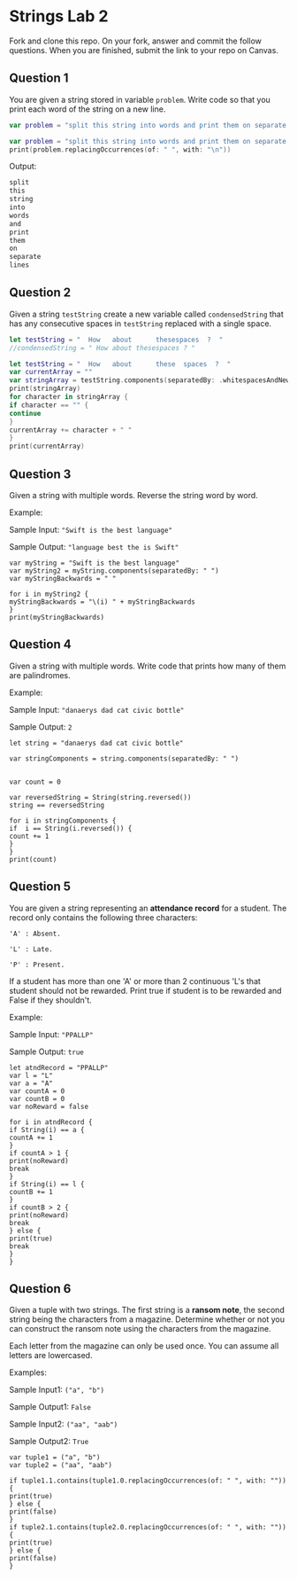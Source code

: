 # Strings Lab 2

Fork and clone this repo. On your fork, answer and commit the follow questions. When you are finished, submit the link to your repo on Canvas.

## Question 1

You are given a string stored in variable `problem`. Write code so that you print each word of the string on a new line.

```swift
var problem = "split this string into words and print them on separate lines"

var problem = "split this string into words and print them on separate lines"
print(problem.replacingOccurrences(of: " ", with: "\n"))

```
Output:
```swift
split
this
string
into
words
and
print
them
on
separate
lines
```


## Question 2

Given a string `testString` create a new variable called `condensedString` that has any consecutive spaces in `testString` replaced with a single space.

```swift
let testString = "  How   about      thesespaces  ?  "
//condensedString = " How about thesespaces ? "

let testString = "  How   about      these  spaces  ?  "
var currentArray = ""
var stringArray = testString.components(separatedBy: .whitespacesAndNewlines)
print(stringArray)
for character in stringArray {
if character == "" {
continue
}
currentArray += character + " "
}
print(currentArray)

```


## Question 3

Given a string with multiple words. Reverse the string word by word.

Example:

Sample Input: `"Swift is the best language"`

Sample Output: `"language best the is Swift"`
```
var myString = "Swift is the best language"
var myString2 = myString.components(separatedBy: " ")
var myStringBackwards = " "

for i in myString2 {
myStringBackwards = "\(i) " + myStringBackwards
}
print(myStringBackwards)
```

## Question 4

Given a string with multiple words. Write code that prints how many of them are palindromes.

Example:

Sample Input: `"danaerys dad cat civic bottle"`

Sample Output: `2`
```
let string = "danaerys dad cat civic bottle"

var stringComponents = string.components(separatedBy: " ")


var count = 0

var reversedString = String(string.reversed())
string == reversedString

for i in stringComponents {
if  i == String(i.reversed()) {
count += 1
}
}
print(count)
```
## Question 5

You are given a string representing an **attendance record** for a student. The record only contains the following three characters:

`'A' : Absent.`

`'L' : Late.`

`'P' : Present.`

If a student has more than one 'A' or more than 2 continuous 'L's that student should not be rewarded. Print true if student is to be rewarded and False if they shouldn't.

Example:

Sample Input: `"PPALLP"`

Sample Output: `true`
```
let atndRecord = "PPALLP"
var l = "L"
var a = "A"
var countA = 0
var countB = 0
var noReward = false

for i in atndRecord {
if String(i) == a {
countA += 1
}
if countA > 1 {
print(noReward)
break
}
if String(i) == l {
countB += 1
}
if countB > 2 {
print(noReward)
break
} else {
print(true)
break
}
}
```

## Question 6

Given a tuple with two strings. The first string is a **ransom note**, the second string being the characters from a magazine. Determine whether or not you can construct the ransom note using the characters from the magazine.

Each letter from the magazine can only be used once. You can assume all letters are lowercased.

Examples:

Sample Input1: `("a", "b")`

Sample Output1: `False`

Sample Input2: `("aa", "aab")`

Sample Output2: `True`
```
var tuple1 = ("a", "b")
var tuple2 = ("aa", "aab")

if tuple1.1.contains(tuple1.0.replacingOccurrences(of: " ", with: ""))
{
print(true)
} else {
print(false)
}
if tuple2.1.contains(tuple2.0.replacingOccurrences(of: " ", with: ""))
{
print(true)
} else {
print(false)
}
```
